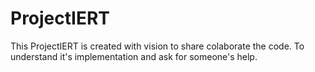 # ProjectIERT
This ProjectIERT is created with vision to share colaborate the code. To understand it's implementation and 
ask for someone's help.
